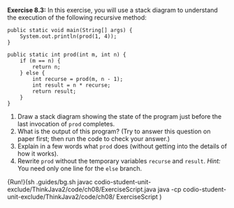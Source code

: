**Exercise 8.3:**
In this exercise, you will use a stack diagram to understand the execution of the following recursive method:

```code
public static void main(String[] args) {
    System.out.println(prod(1, 4));
}

public static int prod(int m, int n) {
    if (m == n) {
        return n;
    } else {
        int recurse = prod(m, n - 1);
        int result = n * recurse;
        return result;
    }
}
```



1. Draw a stack diagram showing the state of the program just before the last invocation of `prod` completes.
1. What is the output of this program? (Try to answer this question on paper first; then run the code to check your answer.)
1. Explain in a few words what `prod` does (without getting into the details of how it works).
1. Rewrite `prod` without the temporary variables `recurse` and `result`. *Hint:* You need only one line for the `else` branch.

{Run!}(sh .guides/bg.sh javac codio-student-unit-exclude/ThinkJava2/code/ch08/ExerciseScript.java java -cp codio-student-unit-exclude/ThinkJava2/code/ch08/ ExerciseScript )
